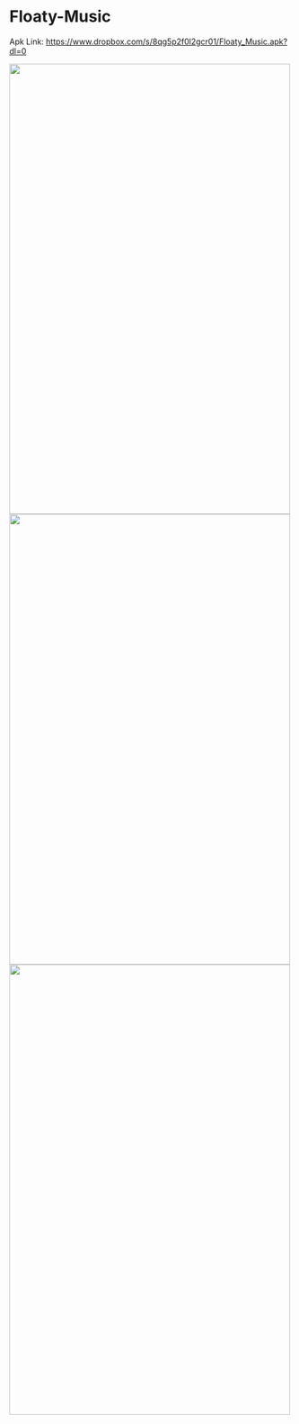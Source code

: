 # Floaty-Music

Apk Link: https://www.dropbox.com/s/8qg5p2f0l2gcr01/Floaty_Music.apk?dl=0

<img height="800" width="500" src="https://user-images.githubusercontent.com/30193978/52017941-b106f780-249d-11e9-9998-b5dc15ec0f67.jpg">
<img height="800" width="500" src="https://user-images.githubusercontent.com/30193978/52017942-b106f780-249d-11e9-8de5-fadc1192f65b.jpg">
<img height="800" width="500" src="https://user-images.githubusercontent.com/30193978/52017944-b106f780-249d-11e9-8d0a-2efabc140eed.jpg">
